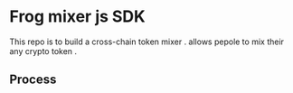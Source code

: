 # Frog mixer js SDK

This repo is to build a cross-chain token mixer . allows pepole to mix their any crypto token .

## Process